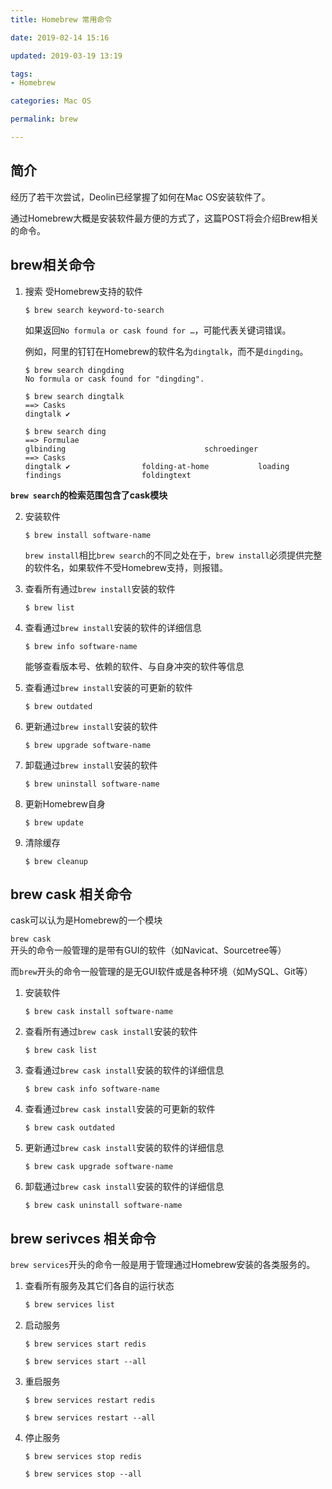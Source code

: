 ```yaml
---
title: Homebrew 常用命令

date: 2019-02-14 15:16

updated: 2019-03-19 13:19

tags:
- Homebrew

categories: Mac OS

permalink: brew

---
```


## 简介

经历了若干次尝试，Deolin已经掌握了如何在Mac OS安装软件了。

通过Homebrew大概是安装软件最方便的方式了，这篇POST将会介绍Brew相关的命令。



## brew相关命令

1. 搜索 受Homebrew支持的软件

   ~~~shell
   $ brew search keyword-to-search
   ~~~

   

   如果返回`No formula or cask found for …`，可能代表关键词错误。

   例如，阿里的钉钉在Homebrew的软件名为`dingtalk`，而不是`dingding`。

   ~~~shell
   $ brew search dingding
   No formula or cask found for "dingding".
   
   $ brew search dingtalk
   ==> Casks
   dingtalk ✔
   
   $ brew search ding
   ==> Formulae
   glbinding                               schroedinger
   ==> Casks
   dingtalk ✔                folding-at-home           loading
   findings                  foldingtext
   ~~~



​	**`brew search`的检索范围包含了cask模块**



2. 安装软件

   ~~~shell
   $ brew install software-name
   ~~~

   `brew install`相比`brew search`的不同之处在于，`brew install`必须提供完整的软件名，如果软件不受Homebrew支持，则报错。



3. 查看所有通过`brew install`安装的软件

   ~~~ shell
   $ brew list
   ~~~



4. 查看通过`brew install`安装的软件的详细信息

   ~~~shell
   $ brew info software-name
   ~~~

   能够查看版本号、依赖的软件、与自身冲突的软件等信息



5. 查看通过`brew install`安装的可更新的软件

   ~~~shell
   $ brew outdated
   ~~~

   

6. 更新通过`brew install`安装的软件

   ~~~shell
   $ brew upgrade software-name
   ~~~

   

7. 卸载通过`brew install`安装的软件

   ~~~shell
   $ brew uninstall software-name
   ~~~



8. 更新Homebrew自身

   ~~~shell
   $ brew update
   ~~~



9. 清除缓存

   ~~~shell
   $ brew cleanup
   ~~~

   

## brew cask 相关命令

cask可以认为是Homebrew的一个模块

`brew cask`开头的命令一般管理的是带有GUI的软件（如Navicat、Sourcetree等）

而`brew`开头的命令一般管理的是无GUI软件或是各种环境（如MySQL、Git等）



1. 安装软件

   ~~~
   $ brew cask install software-name
   ~~~



2. 查看所有通过`brew cask install`安装的软件

   ~~~shell
   $ brew cask list
   ~~~



3. 查看通过`brew cask install`安装的软件的详细信息

   ~~~shell
   $ brew cask info software-name
   ~~~




4. 查看通过`brew cask install`安装的可更新的软件

   ~~~shell
   $ brew cask outdated
   ~~~

   

5. 更新通过`brew cask install`安装的软件的详细信息

   ~~~shell
   $ brew cask upgrade software-name
   ~~~

   

6. 卸载通过`brew cask install`安装的软件的详细信息

   ~~~shell
   $ brew cask uninstall software-name
   ~~~



## brew serivces 相关命令

`brew services`开头的命令一般是用于管理通过Homebrew安装的各类服务的。

1. 查看所有服务及其它们各自的运行状态

   ~~~sh
   $ brew services list
   ~~~



2. 启动服务

   ~~~shell
   $ brew services start redis
   ~~~

   ~~~shell
   $ brew services start --all
   ~~~

   

3. 重启服务

   ~~~shell
   $ brew services restart redis
   ~~~

   ~~~shell
   $ brew services restart --all
   ~~~

   

4. 停止服务

   ~~~shell
   $ brew services stop redis
   ~~~

   ~~~shell
   $ brew services stop --all
   ~~~

   

